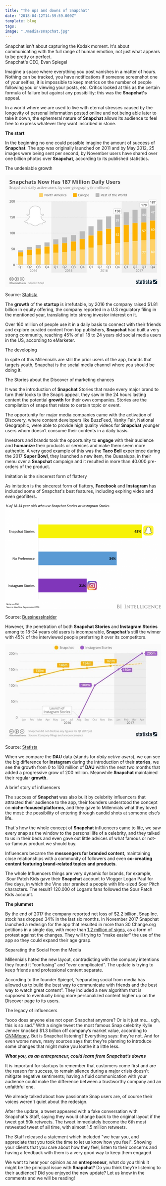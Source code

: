 ```yaml
---
title: "The ups and downs of Snapchat"
date: "2018-04-12T14:59:59.000Z"
template: blog
tags:
image: "./media/snapchat.jpg"
---
```


<block-quote>Snapchat isn't about capturing the Kodak moment. It's about communicating with the full range of human emotion, not just what appears to be pretty or perfect.  
Snapchat's CEO, Evan Spiegel</block-quote>

Imagine a space where everything you post vanishes in a matter of hours. Nothing can be tracked, you have notifications if someone screenshot one of your selfies, it is impossible to keep metrics on the number of people following you or viewing your posts, etc. Critics looked at this as the certain formula of failure but against any possibility: this was the **Snapchat's** appeal. 

In a world where we are used to live with eternal stresses caused by the longevity of personal information posted online and not being able later to take it down, the ephemeral nature of **Snapchat** allows its audience to feel free to express whatever they want inscribed in stone. 

**The start** 

In the beginning no one could possible imagine the amount of success of **Snapchat**. The app was originally launched on 2011 and by May 2012, 25 images were being sent per second, by November users have shared over one billion photos over **Snapchat**, according to its published statistics.

<title-3>The undeniable growth</title-3>

![](./media/chartoftheday_7951_snapchat_user_growth_n.jpg)

Source: [Statista](https://www.statista.com/topics/2882/snapchat)

The **growth** of the **startup** is irrefutable, by 2016 the company raised $1.81 billion in equity offering, the company reported in a U.S regulatory filing in the mentioned year, translating into strong investor interest on it. 

Over 160 million of people use it in a daily basis to connect with their friends and explore curated content from top publishers, **Snapchat** had built a very strong community, reaching 45% of all 18 to 24 years old social media users in the US, according to eMarketer.

<title-3>The developing</title-3>

In spite of this Millennials are still the prior users of the app, brands that targets youth, Snapchat is the social media channel where you should be doing it.

<title-3>The Stories about the Discover of marketing chances</title-3>

It was the introduction of **Snapchat** Stories that made every major brand to turn their looks to the Snap’s appeal, they saw in the 24 hours lasting content the potential **growth** for their own companies. Stories are the compilation of snaps that relate to certain topic or event. 

The opportunity for major media companies came with the activation of Discovery, where content developers like BuzzFeed, Vanity Fair, National Geographic, were able to provide high quality videos for **Snapchat** younger users whom doesn’t consume their contents in a daily basis. 

Investors and brands took the opportunity to **engage** with their audience and **humanize** their products or services and make them seem more authentic. A very good example of this was the **Taco Bell** experience during the 2017 **Super Bowl**, they launched a new item, the Quesalupa, in their menu over a **Snapchat** campaign and it resulted in more than 40.000 pre-orders of the product.

<title-3>Imitation is the sincerest form of flattery</title-3>

As imitation is the sincerest form of flattery, **Facebook** and **Instagram** has included some of Snapchat's best features, including expiring video and even geofilters. 

![](./media/stories_snapchat_vs_instagram2.png)

Source: [BussinessInsider](http://www.businessinsider.com/instagram-is-ruining-snapchats-story-2017-2)

However, the penetration of both **Snapchat Stories** and **Instagram Stories** among to 18-34 years old users is incomparable, **Snapchat’s** still the winner with 45% of the interviewed people preferring it over its competitors.

![](./media/snapchat_stories_vs_instagram_stories_dau-1-625x380.jpg)

Source: [Statista](https://www.statista.com/chart/9086/daily-active-users-instagram-stories-snapchat/)

When we compare the **DAU** data (stands for _daily active users_), we can see the big difference for **Instagram** during the introduction of their **stories**, we see the growth from 0 to 100 million of **DAU** within the next two months that added a progressive grow of 200 million. Meanwhile **Snapchat** maintained their regular **growth.**

<title-3>A brief story of influencers</title-3>

The success of **Snapchat** was also built by celebrity influencers that attracted their audience to the app, their founders understood the concept on **niche-focused platforms**, and they gave to Millennials what they loved the most: the possibility of entering through candid shots at someone else’s life. 

That's how the whole concept of **Snapchat** influencers came to life, we saw every snap as the window to the personal life of a celebrity, and they talked to us in their beds and even gave out little advices of what famous or not-so-famous product we should buy. 

Influencers became the **messengers for branded content**, maintaining close relationships with a community of followers and even **co-creating content featuring brand-related topics and products**. 

The whole Influencers things are very dynamic for brands, for example,  Sour Patch Kids gave their **Snapchat** account to Vlogger Logan Paul for five days, in which the Vine star pranked a people with life-sized Sour Pitch characters. The result? 120.000 of Logan’s fans followed the Sour Patch Kids account. 

**The plummet** 

By the end of 2017 the company reported net loss of $2.2 billion, Snap Inc. stock has dropped 34% in the last six months. In November 2017 Snapchat launched a redesign for the app that resulted in more than 30 Change.org petitions in a single day, with more than [1.2 million of signs](https://www.change.org/p/snap-inc-remove-the-new-snapchat-update), as a form of protest against the changes. They will trying to "make easier" the use of the app so they could expand their age grasp.

<title-3>Separating the Social from the Media</title-3>

Millennials hated the new layout, contradicting with the company intentions they found it “confusing” and “over complicated”. The update is trying to keep friends and professional content separate. 

According to the founder Spiegel, “separating social from media has allowed us to build the best way to communicate with friends and the best way to watch great content”. They included a new algorithm that is supposed to eventually bring more personalized content higher up on the Discover page to its users.

<title-3>The legacy of influencers</title-3>

“sooo does anyone else not open Snapchat anymore? Or is it just me… ugh, this is so sad.” With a single tweet the most famous Snap celebrity Kylie Jenner knocked $1.3 billion off company’s market value, according to [CNNMoney](http://money.cnn.com/2018/02/22/technology/snapchat-update-kylie-jenner/index.html). 
But is Snapchat listening? Everything says: they’re not. And for even worse news, many sources says that they’re planning to introduce some changes that might make you loathe it a little less. 

**_What you, as an entrepreneur, could learn from Snapchat’s downs_** 

It is important for startups to remember that customers come first and are the reason for success, to remain silence during a major crisis doesn't mitigate negative sentiments; having a fluid communication with your audience could make the difference between a trustworthy company and an unfaithful one. 

We already talked about how passionate Snap users are, of course their voices weren't quiet about the redesign. 

After the update, a tweet appeared with a fake conversation with Snapchat's Staff, saying they would change back to the original layout if the tweet got 50k retweets. The tweet immediately become the 6th most retweeted tweet of all time, with almost 1.5 million retweets. 

The Staff released a statement which included "we hear you, and appreciate that you took the time to let us know how you feel". Showing your clients that you care about how they feel, listen to their concerns and having a feedback with them is a very good way to keep them engaged. 

We want to hear your opinion as an **entrepreneur**, what do you think it might be the principal issue with **Snapchat**? Do you think they’re listening to their audience? Did you enjoyed the new update? Let us know in the comments and we will be reading!
